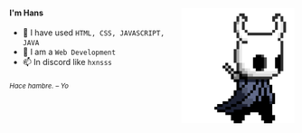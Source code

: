 <div>
<img src="./img/icon.gif" width="200" align="right"/>
 <!---<img src="./img/about_whiteandblack_style0.gif" width="500" />-->
 
#### I'm Hans

- 🐸 I have used `HTML, CSS, JAVASCRIPT, JAVA`
- 💬 I am a `Web Development`
- 📫 In discord like `hxnsss`
  
<sub> *Hace hambre. – Yo* </sub>

</div>
